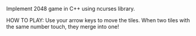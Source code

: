 Implement 2048 game in C++ using ncurses library. 

HOW TO PLAY: 
Use your arrow keys to move the tiles. When two tiles with the same number touch, they merge into one!
